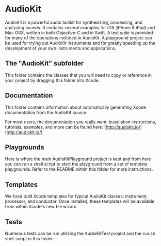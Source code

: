 AudioKit
========

AudioKit is a powerful audio toolkit for synthesizing, processing, and analyzing sounds.  It contains several examples for iOS (iPhone & iPad) and Mac OSX, written in both Objective-C and in Swift.  A test suite is provided for many of the operations included in AudioKit.  A playground project can be used for trying out AudioKit instruments and for greatly speeding up the development of your own instruments and applications.

The "AudioKit" subfolder
------------------------
This folder contains the classes that you will need to copy or reference in your project by dragging this folder into Xcode.

Documentation
-------------
This folder contains information about automatically generating Xcode documentation from the AudioKit source.

For most users, the documentation you really want: installation instructions, tutorials, examples, and more can be found here: [http://audiokit.io/](http://audiokit.io/)

Playgrounds
-----------
Here is where the main AudioKitPlayground project is kept and from here you can run a shell script to start the playground from a set of template playgrounds.  Refer to the README within this folder for more instructions.

Templates
---------
We have built Xcode templates for typical AudioKit classes: instrument, processor, and conductor.  Once installed, these templates will be available from within Xcode's new file wizard.

Tests
-----
Numerous tests can be run utilizing the AudioKitTest project and the run.sh shell script in this folder.
